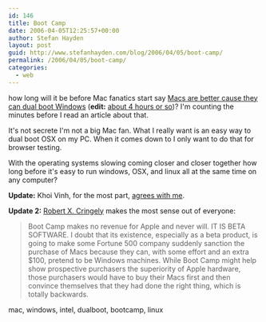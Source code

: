 ```yaml
---
id: 146
title: Boot Camp
date: 2006-04-05T12:25:57+00:00
author: Stefan Hayden
layout: post
guid: http://www.stefanhayden.com/blog/2006/04/05/boot-camp/
permalink: /2006/04/05/boot-camp/
categories:
  - web
---
```

how long will it be before Mac fanatics start say <a href="http://www.apple.com/macosx/bootcamp/">Macs are better cause they can dual boot Windows</a> (<strong>edit:</strong> <a href="http://www.airbagindustries.com/archives/009049.php">about 4 hours or so</a>)? I'm counting the minutes before I read an article about that.

It's not secrete I'm not a big Mac fan. What I really want is an easy way to dual boot OSX on my PC. When it comes down to I only want to do that for browser testing.

With the operating systems slowing coming closer and closer together how long before it's easy to run windows, OSX, and linux all at the same time on any computer?

<strong>Update:</strong> Khoi Vinh, for the most part, <a href="http://www.subtraction.com/archives/2006/0405_das_boot_cam.php">agrees with me</a>.

<strong>Update 2:</strong> <a href="http://www.pbs.org/cringely/pulpit/pulpit20060406.html">Robert X. Cringely</a> makes the most sense out of everyone:
<blockquote>Boot Camp makes no revenue for Apple and never will. IT IS BETA SOFTWARE. I doubt that its existence, especially as a beta product, is going to make some Fortune 500 company suddenly sanction the purchase of Macs because they can, with some effort and an extra $100, pretend to be Windows machines. While Boot Camp might help show prospective purchasers the superiority of Apple hardware, those purchasers would have to buy their Macs first and then convince themselves that they had done the right thing, which is totally backwards.</blockquote>
<tags>mac, windows, intel, dualboot, bootcamp, linux</tags>